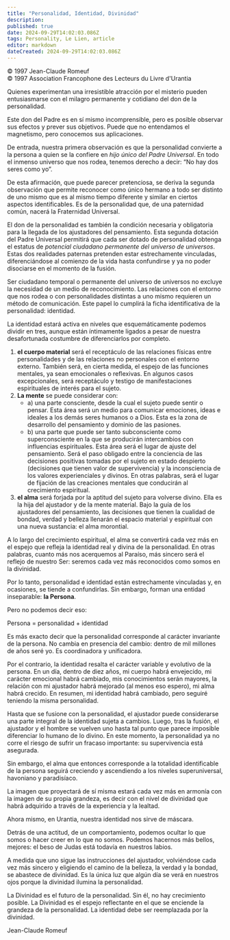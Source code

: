 ```yaml
---
title: "Personalidad, Identidad, Divinidad"
description: 
published: true
date: 2024-09-29T14:02:03.086Z
tags: Personality, Le Lien, article
editor: markdown
dateCreated: 2024-09-29T14:02:03.086Z
---
```


<p class="v-card tema v-sheet--gris claro aclarar-3 px-2">© 1997 Jean-Claude Romeuf<br>© 1997 Association Francophone des Lecteurs du Livre d'Urantia</p>


Quienes experimentan una irresistible atracción por el misterio pueden entusiasmarse con el milagro permanente y cotidiano del don de la personalidad.

Este don del Padre es en sí mismo incomprensible, pero es posible observar sus efectos y prever sus objetivos. Puede que no entendamos el magnetismo, pero conocemos sus aplicaciones.

De entrada, nuestra primera observación es que la personalidad convierte a la persona a quien se la confiere en _hijo único del Padre Universal_. En todo el inmenso universo que nos rodea, tenemos derecho a decir: “No hay dos seres como yo”.

De esta afirmación, que puede parecer pretenciosa, se deriva la segunda observación que permite reconocer como único hermano a todo ser distinto de uno mismo que es al mismo tiempo diferente y similar en ciertos aspectos identificables. Es de la personalidad que, de una paternidad común, nacerá la Fraternidad Universal.

El don de la personalidad es también la condición necesaria y obligatoria para la llegada de los ajustadores del pensamiento. Esta segunda dotación del Padre Universal permitirá que cada ser dotado de personalidad obtenga el estatus de _potencial ciudadano permanente del universo de universos_. Estas dos realidades paternas pretenden estar estrechamente vinculadas, diferenciándose al comienzo de la vida hasta confundirse y ya no poder disociarse en el momento de la fusión.

Ser ciudadano temporal o permanente del universo de universos no excluye la necesidad de un medio de reconocimiento. Las relaciones con el entorno que nos rodea o con personalidades distintas a uno mismo requieren un método de comunicación. Este papel lo cumplirá la ficha identificativa de la personalidad: identidad.

La identidad estará activa en niveles que esquemáticamente podemos dividir en tres, aunque están íntimamente ligados a pesar de nuestra desafortunada costumbre de diferenciarlos por completo.

1. **el cuerpo material** será el receptáculo de las relaciones físicas entre personalidades y de las relaciones no personales con el entorno externo. También será, en cierta medida, el espejo de las funciones mentales, ya sean emocionales o reflexivas. En algunos casos excepcionales, será receptáculo y testigo de manifestaciones espirituales de interés para el sujeto.
2. **La mente** se puede considerar con:
	- a) una parte consciente, desde la cual el sujeto puede sentir o pensar. Esta área será un medio para comunicar emociones, ideas e ideales a los demás seres humanos o a Dios. Esta es la zona de desarrollo del pensamiento y dominio de las pasiones.
	- b) una parte que puede ser tanto subconsciente como superconsciente en la que se producirán intercambios con influencias espirituales. Esta área será el lugar de ajuste del pensamiento. Será el paso obligado entre la conciencia de las decisiones positivas tomadas por el sujeto en estado despierto (decisiones que tienen valor de supervivencia) y la inconsciencia de los valores experienciales y divinos. En otras palabras, será el lugar de fijación de las creaciones mentales que conducirán al crecimiento espiritual.
3. **el alma** será forjada por la aptitud del sujeto para volverse divino. Ella es la hija del ajustador y de la mente material. Bajo la guía de los ajustadores del pensamiento, las decisiones que tienen la cualidad de bondad, verdad y belleza llenarán el espacio material y espiritual con una nueva sustancia: el alma morontial.

A lo largo del crecimiento espiritual, el alma se convertirá cada vez más en el espejo que refleja la identidad real y divina de la personalidad. En otras palabras, cuanto más nos acerquemos al Paraíso, más sincero será el reflejo de nuestro Ser: seremos cada vez más reconocidos como somos en la divinidad.

Por lo tanto, personalidad e identidad están estrechamente vinculadas y, en ocasiones, se tiende a confundirlas. Sin embargo, forman una entidad inseparable: **la Persona**.

Pero no podemos decir eso:

Persona = personalidad + identidad

Es más exacto decir que la personalidad corresponde al carácter invariante de la persona. No cambia en presencia del cambio: dentro de mil millones de años seré yo. Es coordinadora y unificadora.

Por el contrario, la identidad resalta el carácter variable y evolutivo de la persona. En un día, dentro de diez años, mi cuerpo habrá envejecido, mi carácter emocional habrá cambiado, mis conocimientos serán mayores, la relación con mi ajustador habrá mejorado (al menos eso espero), mi alma habrá crecido. En resumen, mi identidad habrá cambiado, pero seguiré teniendo la misma personalidad.

Hasta que se fusione con la personalidad, el ajustador puede considerarse una parte integral de la identidad sujeta a cambios. Luego, tras la fusión, el ajustador y el hombre se vuelven uno hasta tal punto que parece imposible diferenciar lo humano de lo divino. En este momento, la personalidad ya no corre el riesgo de sufrir un fracaso importante: su supervivencia está asegurada.

Sin embargo, el alma que entonces corresponde a la totalidad identificable de la persona seguirá creciendo y ascendiendo a los niveles superuniversal, havoniano y paradisíaco.

La imagen que proyectará de sí misma estará cada vez más en armonía con la imagen de su propia grandeza, es decir con el nivel de divinidad que habrá adquirido a través de la experiencia y la lealtad.

Ahora mismo, en Urantia, nuestra identidad nos sirve de máscara.

Detrás de una actitud, de un comportamiento, podemos ocultar lo que somos o hacer creer en lo que no somos. Podemos hacernos más bellos, mejores: el beso de Judas está todavía en nuestros labios.

A medida que uno sigue las instrucciones del ajustador, volviéndose cada vez más sincero y eligiendo el camino de la belleza, la verdad y la bondad, se abastece de divinidad. Es la única luz que algún día se verá en nuestros ojos porque la divinidad ilumina la personalidad.

La Divinidad es el futuro de la personalidad. Sin él, no hay crecimiento posible. La Divinidad es el espejo reflectante en el que se enciende la grandeza de la personalidad. La identidad debe ser reemplazada por la divinidad.

Jean-Claude Romeuf

